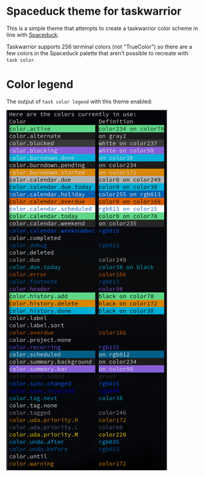 # Spaceduck theme for taskwarrior

This is a simple theme that attempts to create a taskwarrior color scheme in
line with [Spaceduck](https://github.com/pineapplegiant/spaceduck).

Taskwarrior supports 256 terminal colors (not "TrueColor") so there are a few
colors in the Spaceduck palette that aren't possible to recreate with `task
color`.

# Color legend

The output of `task color legend` with this theme enabled:

![tw-spaceduck color legedn](images/colors.png)
